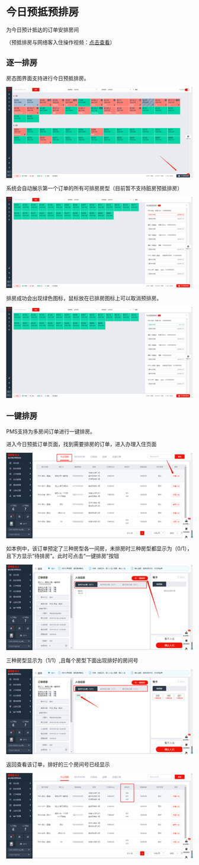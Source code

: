 # 今日预抵预排房

为今日预计抵达的订单安排房间

（预抵排房与网络客入住操作视频：[点击查看](http://crs-pms-vidio.oss-cn-beijing.aliyuncs.com/%E7%BD%91%E7%BB%9C%E5%85%A5%E4%BD%8F%E9%A2%84%E6%8A%B5%E6%8E%92%E6%88%BF.mp4)）

## 逐一排房

房态图界面支持进行今日预抵排房。

![&#x70B9;&#x51FB;&#x4ECA;&#x65E5;&#x9884;&#x62B5;&#x6392;&#x623F;&#xFF0C;&#x8FDB;&#x5165;&#x4ECA;&#x65E5;&#x9884;&#x62B5;&#x6392;&#x623F;&#x9875;&#x9762;](../../.gitbook/assets/image%20%28818%29.png)

系统会自动展示第一个订单的所有可排房房型（目前暂不支持脏房预抵排房）

![&#x4ECA;&#x65E5;&#x9884;&#x62B5;&#x8BA2;&#x5355;&#x53EF;&#x6839;&#x636E;&#x8BA2;&#x5355;&#x623F;&#x578B;&#x8FDB;&#x884C;&#x9884;&#x6392;&#x623F;](../../.gitbook/assets/image%20%28702%29.png)

排房成功会出现绿色图标，鼠标放在已排房图标上可以取消预排房。

![&#x6210;&#x529F;&#x9884;&#x6392;&#x623F;](../../.gitbook/assets/image%20%28148%29.png)

## 一键排房

PMS支持为多房间订单进行一键排房。

进入今日预抵订单页面，找到需要排房的订单，进入办理入住页面

![](../../.gitbook/assets/image%20%28815%29.png)

如本例中，该订单预定了三种房型各一间房，未排房时三种房型都显示为（0/1），且下方显示“待排房”。此时可点击“一键排房”按钮

![](../../.gitbook/assets/image%20%28698%29.png)

三种房型显示为（1/1）,且每个房型下面出现排好的房间号

![](../../.gitbook/assets/image%20%28285%29.png)

返回查看该订单，排好的三个房间号已经显示

![](../../.gitbook/assets/image%20%28816%29.png)

